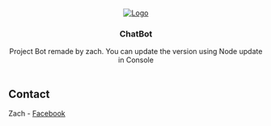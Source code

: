<br />
<p align="center">
    <a href="https://www.facebook.com/zachary.pnaveax?mibextid=ZbWKwL">
        <img src="https://i.imgur.com/YSarIDx.gif" alt="Logo">
    </a>

<h3 align="center">ChatBot</h3>

<p align="center">
    Project Bot remade by zach. You can update the version using Node update in Console
    <br />
    <br />
  <!-- CONTACT -->

## Contact

Zach - [Facebook](https://www.facebook.com/zachary.pnaveax?mibextid=ZbWKwL) 

